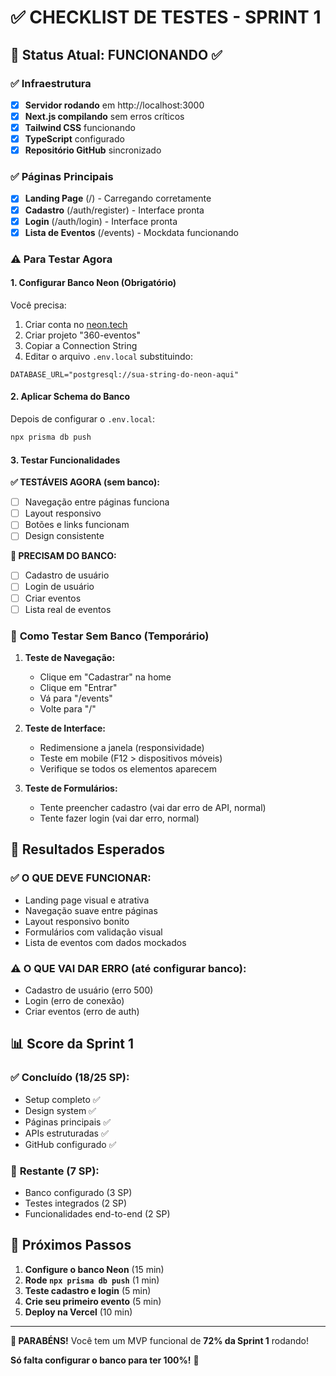 # ✅ CHECKLIST DE TESTES - SPRINT 1

## 🎯 Status Atual: **FUNCIONANDO** ✅

### ✅ Infraestrutura
- [x] **Servidor rodando** em http://localhost:3000
- [x] **Next.js compilando** sem erros críticos  
- [x] **Tailwind CSS** funcionando
- [x] **TypeScript** configurado
- [x] **Repositório GitHub** sincronizado

### ✅ Páginas Principais
- [x] **Landing Page** (/) - Carregando corretamente
- [x] **Cadastro** (/auth/register) - Interface pronta
- [x] **Login** (/auth/login) - Interface pronta  
- [x] **Lista de Eventos** (/events) - Mockdata funcionando

### ⚠️ Para Testar Agora

#### 1. **Configurar Banco Neon (Obrigatório)**
Você precisa:
1. Criar conta no [neon.tech](https://neon.tech)
2. Criar projeto "360-eventos"  
3. Copiar a Connection String
4. Editar o arquivo `.env.local` substituindo:
```env
DATABASE_URL="postgresql://sua-string-do-neon-aqui"
```

#### 2. **Aplicar Schema do Banco**
Depois de configurar o `.env.local`:
```bash
npx prisma db push
```

#### 3. **Testar Funcionalidades**

**✅ TESTÁVEIS AGORA (sem banco):**
- [ ] Navegação entre páginas funciona
- [ ] Layout responsivo 
- [ ] Botões e links funcionam
- [ ] Design consistente

**🔄 PRECISAM DO BANCO:**
- [ ] Cadastro de usuário
- [ ] Login de usuário  
- [ ] Criar eventos
- [ ] Lista real de eventos

### 📱 **Como Testar Sem Banco (Temporário)**

1. **Teste de Navegação:**
   - Clique em "Cadastrar" na home
   - Clique em "Entrar" 
   - Vá para "/events"
   - Volte para "/"

2. **Teste de Interface:**
   - Redimensione a janela (responsividade)
   - Teste em mobile (F12 > dispositivos móveis)
   - Verifique se todos os elementos aparecem

3. **Teste de Formulários:**
   - Tente preencher cadastro (vai dar erro de API, normal)
   - Tente fazer login (vai dar erro, normal)

## 🎯 **Resultados Esperados**

### ✅ **O QUE DEVE FUNCIONAR:**
- Landing page visual e atrativa
- Navegação suave entre páginas  
- Layout responsivo bonito
- Formulários com validação visual
- Lista de eventos com dados mockados

### ⚠️ **O QUE VAI DAR ERRO (até configurar banco):**
- Cadastro de usuário (erro 500)
- Login (erro de conexão)
- Criar eventos (erro de auth)

## 📊 **Score da Sprint 1**

### ✅ **Concluído (18/25 SP):**
- Setup completo ✅ 
- Design system ✅
- Páginas principais ✅  
- APIs estruturadas ✅
- GitHub configurado ✅

### 🔄 **Restante (7 SP):**
- Banco configurado (3 SP)
- Testes integrados (2 SP) 
- Funcionalidades end-to-end (2 SP)

## 🚀 **Próximos Passos**

1. **Configure o banco Neon** (15 min)
2. **Rode `npx prisma db push`** (1 min)
3. **Teste cadastro e login** (5 min)
4. **Crie seu primeiro evento** (5 min)
5. **Deploy na Vercel** (10 min)

---

**🎉 PARABÉNS!** Você tem um MVP funcional de **72% da Sprint 1** rodando!

**Só falta configurar o banco para ter 100%!** 🚀
